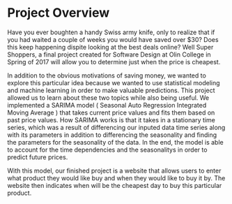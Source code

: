 # Project Overview
Have you ever boughten a handy Swiss army knife, only to realize that if you had waited a couple of weeks you would have saved over $30? Does this keep happening dispite looking at the best deals online? Well Super Shoppers, a final project created for Software Design at Olin College in Spring of 2017 will allow you to determine just when the price is cheapest.

In addition to the obvious motivations of saving money, we wanted to explore this particular idea because we wanted to use statistical modeling and machine learning in order to make valuable predictions. This project allowed us to learn about these two topics while also being useful. We implemented a SARIMA model ( Seasonal Auto Regression Integrated Moving Average ) that takes current price values and fits them based on past price values. How SARIMA works is that it takes in a stationary time series, which was a result of differencing our inputed data time series along with its parameters in addition to differencing the seasonality and finding the parameters for the seasonality of the data. In the end, the model is able to account for the time dependencies and the seasonalitys in order to predict future prices.

With this model, our finished project is a website that allows users to enter what product they would like buy and when they would like to buy it by. The website then indicates when will be the cheapest day to buy this particular product.
